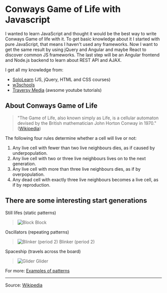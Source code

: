 # Conways Game of Life with Javascript

I wanted to learn JavaScript and thought it would be the best way to write Conways Game of life with it. To get basic knowledge about it I started with pure JavaScript, that means I haven't used any frameworks. Now I want to get the same result by using jQuery and Angular and maybe React to discover common JS frameworks. The last step will be an Angular frontend and Node.js backend to learn about REST API and AJAX.

I get all my knowledge from:
- [SoloLearn](https://www.sololearn.com) (JS, jQuery, HTML and CSS courses)
- [w3schools](https://www.w3schools.com)
- [Traversy Media](https://www.youtube.com/user/TechGuyWeb) (awsome youtube tutorials)

## About Conways Game of Life

> "The Game of Life, also known simply as Life, is a cellular automaton devised by the British mathematician John Horton Conway in 1970." ([Wikipedia](https://en.wikipedia.org/wiki/Conway%27s_Game_of_Life "Conway's Game of Life"))

The following four rules determine whether a cell will live or not:

1. Any live cell with fewer than two live neighbours dies, as if caused by underpopulation.
2. Any live cell with two or three live neighbours lives on to the next generation.
3. Any live cell with more than three live neighbours dies, as if by overpopulation.
4. Any dead cell with exactly three live neighbours becomes a live cell, as if by reproduction.

## There are some interesting start generations

Still lifes (static patterns)
> ![Block](https://upload.wikimedia.org/wikipedia/commons/9/96/Game_of_life_block_with_border.svg) Block

Oscillators (repeating patterns)
> ![Blinker (period 2)](https://upload.wikimedia.org/wikipedia/commons/9/95/Game_of_life_blinker.gif) Blinker (period 2)

Spaceship (travels across the board)
> ![Glider](https://upload.wikimedia.org/wikipedia/commons/f/f2/Game_of_life_animated_glider.gif) Glider

For more: [Examples of patterns](https://en.wikipedia.org/wiki/Conway%27s_Game_of_Life#Examples_of_patterns "Examples of patterns")

---------
Source: [Wikipedia](https://en.wikipedia.org/wiki/Conway%27s_Game_of_Life)
